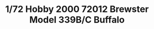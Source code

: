 ---
layout: product
title: "1/72 Hobby 2000 72012 Brewster Model 339B/C Buffalo"
price: "2700" 
desc: "Maketa"
img_path: "/assets/img/H2K72012.webp"
brand: "N/A"
available: true
special_offer: false
new: true
soon: false
cat: "010000"
subcat: "011900"
subsubcat: "0N/A"
sifra: "H2K72012"
popular: false
---